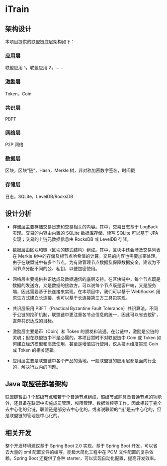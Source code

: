 # iTrain

## 架构设计

本项目提供的联盟链底层架构如下：

### 应用层

联盟应用 1，联盟应用 2，……

### 激励层

Token，Coin

### 共识层

PBFT

### 网络层

P2P 网络

### 数据层

区块，区块“链”，Hash，Merkle 树，非对称加密数字签名，时间戳

### 存储层

日志，SQLite，LevelDB/RocksDB

## 设计分析

- 存储层主要存储交易日志和交易相关的内容。其中，交易日志基于 LogBack 实现。交易的内容由内置的 SQLite 数据库存储，读写 SQLite 可以基于 JPA 实现；交易的上链元数据信息由 RocksDB 或 LevelDB
  存储。

- 数据层由区块和链（区块的链式结构）组成。其中，区块中还会涉及交易列表在 Merkle
  树中的存储及根节点哈希值的计算。交易的内容也需要加密处理。由于在联盟链中有多个节点，为有效管理节点数据及保障数据安全，建议为不同节点分配不同的公、私钥，以便加密使用。

- 网络层主要提供共识达成及数据通信的底层支持。在区块链中，每个节点既是数据的发送方，又是数据的接收方。可以说每个节点既是客户端，又是服务端，因此需要基于长连接来实现。在本项目中，我们可以基于 WebSocket
  用原生方式建立长连接，也可以基于长连接第三方工具包实现。

- 共识层采用 PBFT（Practical Byzantine Fault Tolerance）共识算法。不同于公链的挖矿机制，联盟链中更注重各节点信息的统一，因此可以省去挖矿，直奔共识达成的目标。

- 激励层主要是币（Coin）和 Token 的颁发和流通。在公链中，激励是公链的灵魂；但在联盟链中不是必需的。本项目暂时不对联盟链中 Coin 或 Token 如何建立经济模型和高效使用，甚至是增值进行使用，仅从技术维度实现 Coin 或
  Token 的相关逻辑。

- 应用层主要是联盟链中各个产品的落地。一般联盟链的应用层都是面向行业的，解决行业内的问题。

## Java 联盟链部署架构

联盟链暂由 1
个超级节点和若干个普通节点组成，超级节点除具备普通节点的功能外，还具备在联盟中实施成员管理、权限管理、数据监控等工作。因此相较于完全去中心化的公链，联盟链是部分去中心化的，或者说联盟的“链”是去中心化的，但是联盟链的管理是中心化的。

## 相关开发

整个开发环境建议基于 Spring Boot 2.0 实现。基于 Spring Boot 开发，可以省去大量的 xml 配置文件的编写，能极大简化工程中在 POM 文件配置的复杂依赖。Spring Boot 还提供了各种
starter，可以实现自动化配置，提高开发效率。
